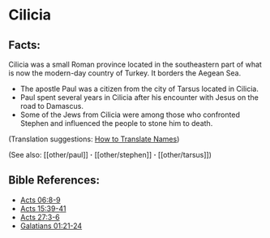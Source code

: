 # Cilicia #

## Facts: ##

Cilicia was a small Roman province located in the southeastern part of what is now the modern-day country of Turkey. It borders the Aegean Sea.

* The apostle Paul was a citizen from the city of Tarsus located in Cilicia.
* Paul spent several years in Cilicia after his encounter with Jesus on the road to Damascus.
* Some of the Jews from Cilicia were among those who confronted Stephen and influenced the people to stone him to death.

(Translation suggestions: [How to Translate Names](en/ta-vol1/translate/man/translate-names))

(See also: [[other/paul]] **·** [[other/stephen]] **·** [[other/tarsus]])

## Bible References: ##

* [Acts 06:8-9](en/tn/act/help/06/08)
* [Acts 15:39-41](en/tn/act/help/15/39)
* [Acts 27:3-6](en/tn/act/help/27/03)
* [Galatians 01:21-24](en/tn/gal/help/01/21)